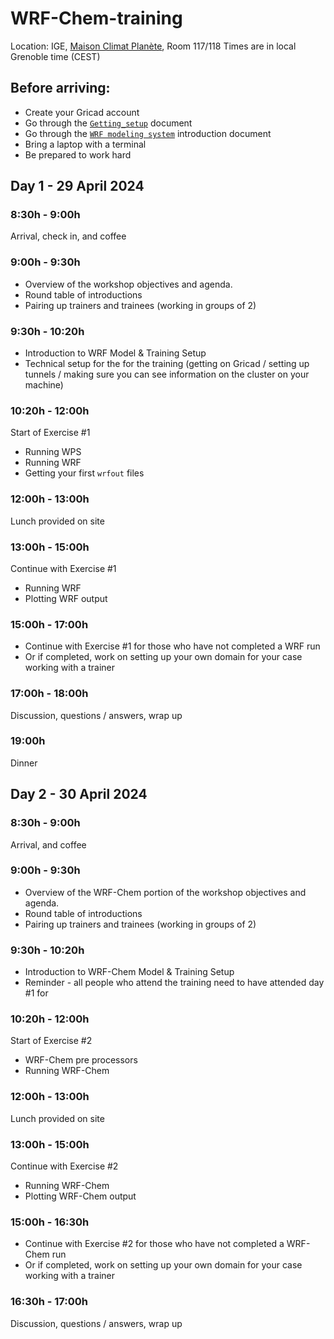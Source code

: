 # WRF-Chem-training

Location: IGE, [Maison Climat Planète](https://maps.app.goo.gl/KaQYgSXwoWRBK5JK7), Room 117/118
Times are in local Grenoble time (CEST)

## Before arriving:
- Create your Gricad account
- Go through the [`Getting_setup`](https://github.com/Regional-Modeling-LATMOS-IGE/WRF-Chem-training/blob/main/Getting_setup.md) document
- Go through the [`WRF modeling system`](https://github.com/Regional-Modeling-LATMOS-IGE/WRF-Chem-training/blob/main/intro-WRF-modeling-system/WRF-modeling-system.md) introduction document
- Bring a laptop with a terminal
- Be prepared to work hard

## Day 1 - 29 April 2024

### 8:30h - 9:00h
Arrival, check in, and coffee

### 9:00h - 9:30h
- Overview of the workshop objectives and agenda.
- Round table of introductions
- Pairing up trainers and trainees (working in groups of 2)

### 9:30h - 10:20h 
- Introduction to WRF Model & Training Setup
- Technical setup for the for the training (getting on Gricad / setting up tunnels / making sure you can see information on the cluster on your machine)

### 10:20h - 12:00h
Start of Exercise #1
- Running WPS
- Running WRF
- Getting your first `wrfout` files

### 12:00h - 13:00h
Lunch provided on site

### 13:00h - 15:00h
Continue with Exercise #1
- Running WRF
- Plotting WRF output

### 15:00h - 17:00h
- Continue with Exercise #1 for those who have not completed a WRF run
- Or if completed, work on setting up your own domain for your case working with a trainer

### 17:00h - 18:00h
Discussion, questions / answers,  wrap up

### 19:00h
Dinner


## Day 2 - 30 April 2024

### 8:30h - 9:00h
Arrival, and coffee

### 9:00h - 9:30h
- Overview of the WRF-Chem portion of the workshop objectives and agenda.
- Round table of introductions
- Pairing up trainers and trainees (working in groups of 2)

### 9:30h - 10:20h 
- Introduction to WRF-Chem Model & Training Setup
- Reminder - all people who attend the training need to have attended day #1 for
 
### 10:20h - 12:00h
Start of Exercise #2
- WRF-Chem pre processors
- Running WRF-Chem

### 12:00h - 13:00h
Lunch provided on site

### 13:00h - 15:00h
Continue with Exercise #2
- Running WRF-Chem
- Plotting WRF-Chem output

### 15:00h - 16:30h
- Continue with Exercise #2 for those who have not completed a WRF-Chem run
- Or if completed, work on setting up your own domain for your case working with a trainer

### 16:30h - 17:00h
Discussion, questions / answers,  wrap up




